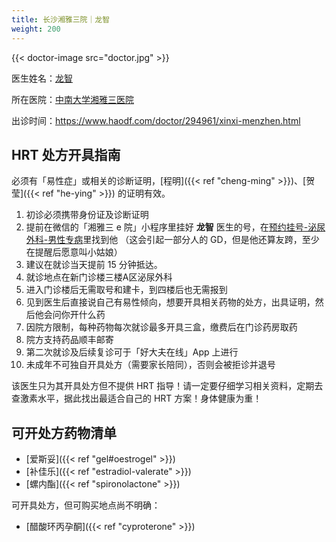 ```yaml
---
title: 长沙湘雅三院｜龙智
weight: 200
---
```


{{< doctor-image src="doctor.jpg" >}}

医生姓名：[龙智](https://www.xy3yy.com/zjfc/mnwk2019/15765.html)

所在医院：[中南大学湘雅三医院](https://www.xy3yy.com)

出诊时间：<https://www.haodf.com/doctor/294961/xinxi-menzhen.html>

## HRT 处方开具指南

必须有「易性症」或相关的诊断证明，[程明]({{< ref "cheng-ming" >}})、[贺莹]({{< ref "he-ying" >}}) 的证明有效。

1. 初诊必须携带身份证及诊断证明
1. 提前在微信的「湘雅三 e 院」小程序里挂好 **龙智** 医生的号，在<u>预约挂号-泌尿外科-男性专病</u>里找到他
   （这会引起一部分人的 GD，但是他还算友跨，至少在提醒后愿意叫小姑娘）
1. 建议在就诊当天提前 15 分钟抵达。
1. 就诊地点在新门诊楼三楼A区泌尿外科
1. 进入门诊楼后无需取号和建卡，到四楼后也无需报到
1. 见到医生后直接说自己有易性倾向，想要开具相关药物的处方，出具证明，然后他会问你开什么药
1. 因院方限制，每种药物每次就诊最多开具三盒，缴费后在门诊药房取药
1. 院方支持药品顺丰邮寄
1. 第二次就诊及后续复诊可于「好大夫在线」App 上进行
1. 未成年不可独自开具处方（需要家长陪同），否则会被拒诊并退号 

该医生只为其开具处方但不提供 HRT 指导！请一定要仔细学习相关资料，定期去查激素水平，据此找出最适合自己的 HRT 方案！身体健康为重！

## 可开处方药物清单

- [爱斯妥]({{< ref "gel#oestrogel" >}})
- [补佳乐]({{< ref "estradiol-valerate" >}})
- [螺内酯]({{< ref "spironolactone" >}})

可开具处方，但可购买地点尚不明确：

- [醋酸环丙孕酮]({{< ref "cyproterone" >}})
